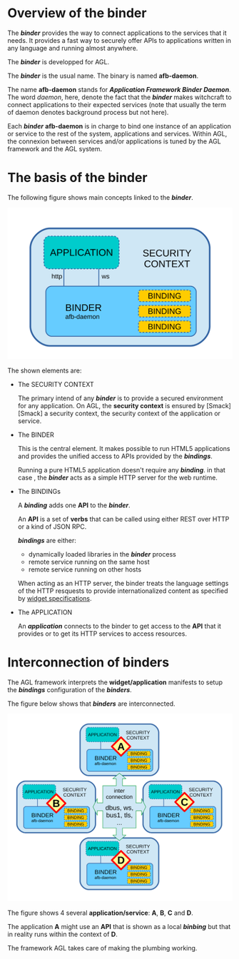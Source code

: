 
Overview of the binder
======================

The ***binder*** provides the way to connect applications to
the services that it needs. It provides a fast way
to securely offer APIs to applications written in
any language and running almost anywhere.

The ***binder*** is developped for AGL.

The ***binder*** is the usual name.
The binary is named **afb-daemon**.

The name **afb-daemon** stands for ***Application
Framework Binder Daemon***. The word *daemon*, here,
denote the fact that the ***binder*** makes witchcraft to
connect applications to their expected services (note that usually
the term of daemon denotes background process but not here).

Each ***binder*** **afb-daemon** is in charge to bind
one instance of an application or service to the rest
of the system, applications and services.
Within AGL, the connexion between services and/or
applications is tuned by the AGL framework and
the AGL system.

The basis of the binder
=======================

The following figure shows main concepts linked to the ***binder***.

<a id="fig-binder-basis"></a>
![Figure: binder basis](pictures/basis.svg)

The shown elements are:

* The SECURITY CONTEXT

  The primary intend of any ***binder*** is to provide
  a secured environment for any application. On AGL, the
  **security context** is ensured by [Smack][Smack] a security context,
  the security context of the application or service.

* The BINDER

  This is the central element. It makes possible to run HTML5
  applications and provides the unified access to APIs provided
  by the ***bindings***.

  Running a pure HTML5 application doesn't require any ***binding***.
  in that case , the ***binder*** acts as a simple HTTP server for
  the web runtime.

* The BINDINGs

  A ***binding*** adds one **API** to the ***binder***.

  An **API** is a set of **verbs** that can be called
  using either REST over HTTP or a kind of JSON RPC.
  
  ***bindings*** are either:

   - dynamically loaded libraries in the ***binder*** process
   - remote service running on the same host
   - remote service running on other hosts

  When acting as an HTTP server, the binder treats the language
  settings of the HTTP resquests to provide internationalized
  content as specified by
  [widget specifications](https://www.w3.org/TR/widgets/#internationalization-and-localization).

* The APPLICATION

  An ***application*** connects to the binder to get access to
  the **API** that it provides or to get its HTTP services to access
  resources.

Interconnection of binders
==========================

The AGL framework interprets the **widget/application** manifests
to setup the ***bindings*** configuration of the ***binders***.

The figure below shows that ***binders*** are interconnected.

<a id="fig-binder-interconnection"></a>
![Figure: binder interconnection](pictures/interconnection.svg)

The figure shows 4 several **application/service**: **A**, **B**,
**C** and **D**.

The application **A** might use an **API** that is shown as a
local ***binbing*** but that in reality runs within the context
of **D**.

The framework AGL takes care of making the plumbing working.


